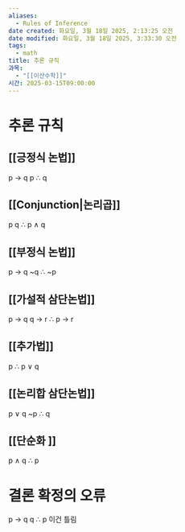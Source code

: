 ```yaml
---
aliases:
  - Rules of Inference
date created: 화요일, 3월 18일 2025, 2:13:25 오전
date modified: 화요일, 3월 18일 2025, 3:33:30 오전
tags:
  - math
title: 추론 규칙
과목:
  - "[[이산수학]]"
시간: 2025-03-15T09:00:00
---
```


# 추론 규칙

## [[긍정식 논법]]

p -> q
p
∴ q

## [[Conjunction|논리곱]]

p
q
∴ p ∧ q

## [[부정식 논법]]

p -> q
~q
∴ ~p

## [[가설적 삼단논법]]

p -> q
q -> r
∴ p -> r

## [[추가법]]

p
∴ p ∨ q

## [[논리합 삼단논법]]

p ∨ q
~p
∴ q

## [[단순화 ]]

p ∧ q
∴ p

# 결론 확정의 오류

p -> q
q
∴ p
이건 틀림
